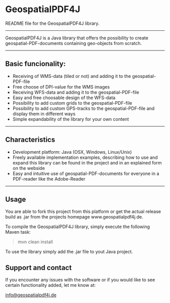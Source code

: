 <h1>GeospatialPDF4J</h1>
README file for the GeospatialPDF4J library.

<hr>

GeospatialPDF4J is a Java library that offers the possibility to create geospatial-PDF-documents containing geo-objects from scratch.

<hr>

<h2>Basic funcionality:</h2>
<ul>
<li>Receiving of WMS-data (tiled or not) and adding it to the geospatial-PDF-file</li>
<li>Free choose of DPI-value for the WMS images</li>
<li>Receiving WFS-data and adding it to the geospatial-PDF-file</li>
<li>Easy and free choosable design of the WFS-data</li>
<li>Possibility to add custom grids to the geospatial-PDF-file</li>
<li>Possibility to add custom GPS-tracks to the geospatial-PDF-file and display them in different ways</li>
<li>Simple expandability of the library for your own content</li>
</ul>

<hr>

<h2>Characteristics</h2>
<ul>
<li>Development platform: Java (OSX, Windows, Linux/Unix)</li>
<li>Freely available implementation examples, describing how to use and expand this library can be found in the project and in an explained form on the webside</li>
<li>Easy and intuitive use of geospatial-PDF-documents for everyone in a PDF-reader like the Adobe-Reader</li>
</ul>

<hr>

<h2>Usage</h2>
You are able to fork this project from this platform or get the actual release build as .jar from the projects homepage www.geospatialpdf4j.de. 

To compile the GeospatialPDF4J library, simply execute the following Maven task:

> mvn clean install

To use the library simply add the .jar file to yout Java project.

<h2>Support and contact</h2>
If you encounter any issues with the software or if you would like to see certain functionality added, let me know at:

info@geospatialpdf4j.de

